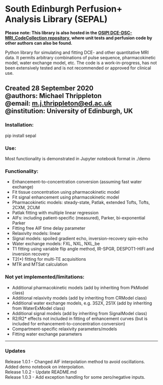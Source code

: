# South Edinburgh Perfusion+ Analysis Library (SEPAL)

**Please note: This library is also hosted in the [OSIPI DCE-DSC-MRI_CodeCollection repository](https://github.com/OSIPI/DCE-DSC-MRI_CodeCollection), where unit tests and perfusion code by other authors can also be found.**

Python library for simulating and fitting DCE- and other quantitative MRI data. It permits arbitrary combinations of pulse sequence, pharmacokinetic model, water exchange model, etc. The code is a work-in-progress, has not been extensively tested and is not recommended or approved for clinical use.

Created 28 September 2020  
@authors: Michael Thrippleton  
@email: m.j.thrippleton@ed.ac.uk  
@institution: University of Edinburgh, UK
---

### Installation:
pip install sepal

### Use:
Most functionality is demonstrated in Jupyter notebook format in ./demo 

### Functionality:
- Enhancement-to-concentration conversion (assuming fast water exchange)
- Fit tissue concentration using pharmacokinetic model
- Fit signal enhancement using pharmacokinetic model
- Pharmacokinetic models: steady-state, Patlak, extended Tofts, Tofts, 2CXM, 2CUM
- Patlak fitting with multiple linear regression
- AIFs: including patient-specific (measured), Parker, bi-exponential Parker
- Fitting free AIF time delay parameter
- Relaxivity models: linear
- Signal models: spoiled gradient echo, inversion-recovery spin-echo
- Water exchange models: FXL, NXL, NXL_be
- T1 fitting using variable flip angle method, IR-SPGR, DESPOT1-HIFI and inversion recovery 
- T2(*) fitting for multi-TE acquisitions
- MTR and MTSat calculation

### Not yet implemented/limitations:
- Additional pharmacokinetic models (add by inheriting from PkModel class)
- Additional relaxivity models (add by inheriting from CRModel class)
- Additional water exchange models, e.g. 3S2X, 2S1X (add by inheriting from WaterExModel class)
- Additional signal models (add by inheriting from SignalModel class)
- R2/R2* effects not included in fitting of enhancement curves (but is included for enhancement-to-concentration conversion)
- Compartment-specific relaxivity parameters/models
- Fitting water exchange parameters
---

### Updates
Release 1.0.1 - Changed AIF interpolation method to avoid oscillations. Added demo notebook on interpolation.  
Release 1.0.2 - Update README.md  
Release 1.0.3 - Add exception handling for some zero/negative inputs.